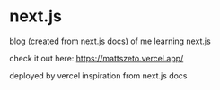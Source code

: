 # next.js
blog (created from next.js docs) of me learning next.js 

check it out here: https://mattszeto.vercel.app/

deployed by vercel
inspiration from next.js docs
